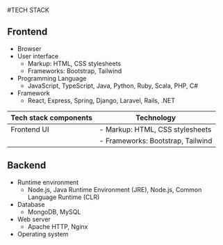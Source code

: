 #TECH STACK

## Frontend
- Browser
- User interface
  - Markup: HTML, CSS stylesheets
  - Frameworks: Bootstrap, Tailwind
- Programming Language
  - JavaScript, TypeScript, Java, Python, Ruby, Scala, PHP, C# 
- Framework
  - React, Express, Spring, Django, Laravel, Rails, .NET

| Tech stack components | Technology |
| --- | --- |
| Frontend UI | - Markup: HTML, CSS stylesheets 
|          | - Frameworks: Bootstrap, Tailwind |

## Backend
- Runtime environment
  - Node.js, Java Runtime Environment (JRE), Node.js, Common Language Runtime (CLR) 
- Database 
  - MongoDB, MySQL
- Web server
  - Apache HTTP, Nginx 
- Operating system 
